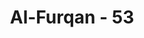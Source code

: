 ---
title: "Al-Furqan - 53"
no: 53
arabic_no: ٥٣
ayah: ۞ وَهُوَ الَّذِيْ مَرَجَ الْبَحْرَيْنِ هٰذَا عَذْبٌ فُرَاتٌ وَّهٰذَا مِلْحٌ  اُجَاجٌۚ وَجَعَلَ بَيْنَهُمَا بَرْزَخًا وَّحِجْرًا مَّحْجُوْرًا 
translation: "Dan Dialah yang membiarkan dua laut mengalir (berdampingan); yang ini tawar dan segar dan yang lain sangat asin lagi pahit; dan Dia jadikan antara keduanya dinding dan batas yang tidak tembus. "
tafsir: "Ayat ini berisi tanda kekuasaan Allah yang keempat, yaitu Dia yang membiarkan dua macam air mengalir berdampingan, yang satu tawar dan segar, sedangkan yang lain asin dan pahit, seperti yang terjadi di muara sungai-sungai besar. Namun demikian, walaupun berdekatan rasa airnya tidak bercampur seolah-olah ada dinding yang membatasi di antara keduanya, sehingga yang satu tidak merusak rasa yang lainnya. Walaupun menurut pandangan mata kedua lautan itu bercampur, namun pada kenyataannya air yang tawar terpisah dari yang asin dengan kekuasaan Allah seperti dalam firman-Nya:\n\nDia membiarkan dua laut mengalir yang (kemudian) keduanya bertemu, di antara keduanya ada batas yang tidak dilampaui oleh masing-masing. (ar-Rahman/55: 19-20).\n\nMenurut para ilmuwan, Allah telah menciptakan pemisah air laut dan sungai, walaupun air sungai terjun dengan derasnya dari tempat tinggi. Barzakh (pemisah) ini berfungsi menghalangi kedua air untuk tidak saling menghapus ciri-cirinya. Laut asin dan tawar seolah-olah sudah ada dinding pembatas di antara keduanya, sehingga tidak bercampur aduk. Manusia dapat menentukan pilihannya karena baik air asin maupun tawar ada gunanya. \n\nPada tahun 1873, para pakar ilmu kelautan Inggris (dengan kapal Challenger) menemukan perbedaan ciri-ciri laut dari segi kadar garam, temperatur, jenis ikan/binatang, dan sebagainya. Setiap jenis air berkelompok dengan sendirinya dalam bentuk tertentu, terpisah dari jenis air yang lain betapapun ia mengalir jauh. Air Sungai Amazon yang mengalir deras ke laut Atlantik sampai batas 200 mil, masih tetap tawar. Mata air-mata air di Teluk Persia mempunyai ikan-ikan yang khas dan masing-masing tidak hidup kecuali di lokasinya.\n\nKedua laut dimaksud adalah lautan yang memenuhi sekitar Â¾ bumi ini serta sungai yang ditampung oleh tanah dan yang memancarkan mata air-mata air serta sungai-sungai besar yang kemudian mengalir ke lautan. Barzakh (pemisah) adalah penampungan air yang terdapat di bumi itu dan saluran-saluran bumi yang menghalangi air laut bercampur dengan air sungai sehingga tidak mengubahnya menjadi asin.\n\nKeadaan air asin yang merambah atau mengalir dari lautan ke batu-batuan di dekat pantai, namun ia tidak bercampur dengan air tawar yang merambah atau mengalir ke laut dari daratan. Posisi aliran sungai yang lebih tinggi dari permukaan laut, memungkinkan air tawar yang relatif sedikit menembus air laut yang asin tetapi tidak berbaur total. Ayat lain yang terkait adalah: \n\nDia membiarkan dua laut mengalir yang (kemudian) keduanya bertemu, di antara keduanya ada batas yang tidak dilampaui oleh masing-masing. (ar-Rahman/55: 19-20)."
---